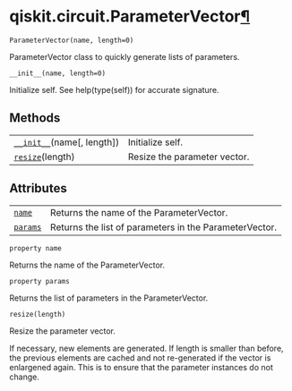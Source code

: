<span id="qiskit-circuit-parametervector" />

# qiskit.circuit.ParameterVector[¶](#qiskit-circuit-parametervector "Permalink to this headline")

<span id="undefined" />

`ParameterVector(name, length=0)`

ParameterVector class to quickly generate lists of parameters.

<span id="undefined" />

`__init__(name, length=0)`

Initialize self. See help(type(self)) for accurate signature.

## Methods

|                                                                                                                   |                              |
| ----------------------------------------------------------------------------------------------------------------- | ---------------------------- |
| [`__init__`](#qiskit.circuit.ParameterVector.__init__ "qiskit.circuit.ParameterVector.__init__")(name\[, length]) | Initialize self.             |
| [`resize`](#qiskit.circuit.ParameterVector.resize "qiskit.circuit.ParameterVector.resize")(length)                | Resize the parameter vector. |

## Attributes

|                                                                                            |                                                        |
| ------------------------------------------------------------------------------------------ | ------------------------------------------------------ |
| [`name`](#qiskit.circuit.ParameterVector.name "qiskit.circuit.ParameterVector.name")       | Returns the name of the ParameterVector.               |
| [`params`](#qiskit.circuit.ParameterVector.params "qiskit.circuit.ParameterVector.params") | Returns the list of parameters in the ParameterVector. |

<span id="undefined" />

`property name`

Returns the name of the ParameterVector.

<span id="undefined" />

`property params`

Returns the list of parameters in the ParameterVector.

<span id="undefined" />

`resize(length)`

Resize the parameter vector.

If necessary, new elements are generated. If length is smaller than before, the previous elements are cached and not re-generated if the vector is enlargened again. This is to ensure that the parameter instances do not change.
